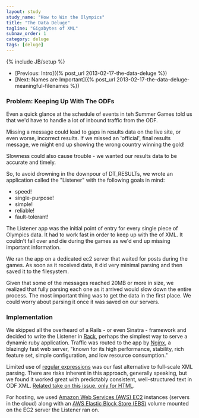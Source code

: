 ```yaml
---
layout: study
study_name: "How to Win the Olympics"
title: "The Data Deluge"
tagline: "Gigabytes of XML"
subnav_order: 1
category: deluge
tags: [deluge]
---
```

{% include JB/setup %}

* [Previous: Intro]({% post_url 2013-02-17-the-data-deluge %})
* [Next: Names are Important]({% post_url 2013-02-17-the-data-deluge-meaningful-filenames %})

### Problem: Keeping Up With The ODFs

Even a quick glance at the schedule of events in teh Summer Games told us that we'd have to handle a lot of inbound traffic from the ODF. 

Missing a message could lead to gaps in results data on the live site, or even worse, incorrect results. If we missed an 'official', final results message, we might end up showing the wrong country winning the gold! 

Slowness could also cause trouble - we wanted our results data to be accurate and timely. 

So, to avoid drowning in the downpour of DT_RESULTs, we wrote an application called the "Listener" with the following goals in mind:

* speed!
* single-purpose!
* simple!
* reliable!
* fault-tolerant!

The Listener app was the initial point of entry for every single piece of Olympics data. It had to work fast in order to keep up with the  of XML. It couldn't fall over and die during the games as we'd end up missing important information.

We ran the app on a dedicated ec2 server that waited for posts during the games. As soon as it received data, it did very minimal parsing and then saved it to the filesystem.

Given that some of the messages reached 20MB or more in size, we realized that fully parsing each one as it arrived would slow down the entire process. The most important thing was to get the data in the first place. We could worry about parsing it once it was saved on our servers.

### Implementation

We skipped all the overheard of a Rails - or even Sinatra - framework and decided to write the Listener in [Rack](https://github.com/rack/rack), perhaps the simplest way to serve a dynamic ruby application. Traffic was routed to the app by [Nginx](http://wiki.nginx.org/Main), a blazingly fast web server, "known for its high performance, stability, rich feature set, simple configuration, and low resource consumption."

Limited use of [regular expressions](http://rubular.com/) was our fast alternative to full-scale XML parsing. There are risks inherent in this approach, generally speaking, but we found it worked great with predictably consistent, well-structured text in ODF XML. [Related take on this issue, only for HTML](http://www.codinghorror.com/blog/2009/11/parsing-html-the-cthulhu-way.html).

For hosting, we used [Amazon Web Services (AWS) EC2](http://aws.amazon.com/ec2/) instances (servers in the cloud) along with an [AWS Elastic Block Store (EBS)](http://aws.amazon.com/ebs/) volume mounted on the EC2 server the Listener ran on.

